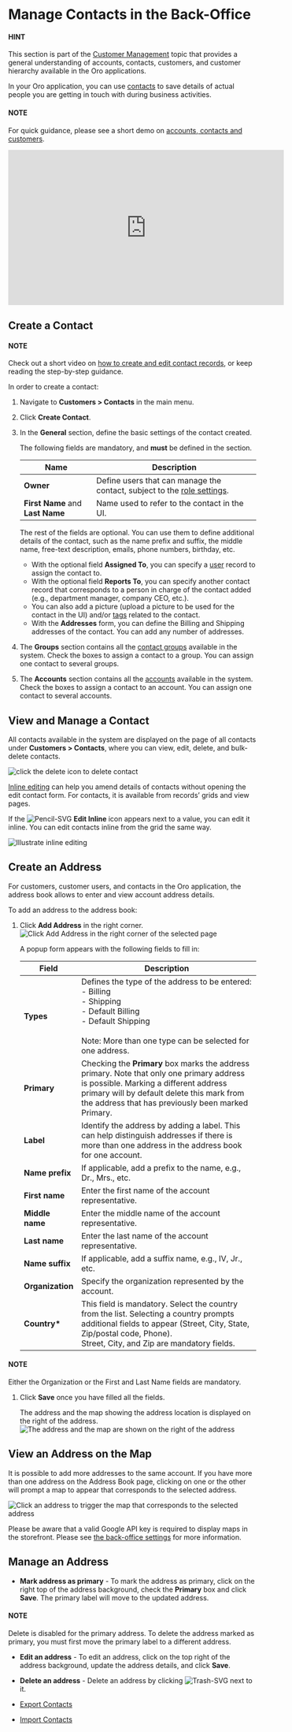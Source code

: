 <a id="user-guide-contacts"></a>

# Manage Contacts in the Back-Office

#### HINT
This section is part of the [Customer Management](../../../concept-guides/customers-sales/customers/index.md#concept-guide-customers) topic that provides a general understanding of accounts, contacts, customers, and customer hierarchy available in the Oro applications.

In your Oro application, you can use [contacts](../../../glossary.md#term-Contact) to save details of actual people you are getting in touch with during business activities.

#### NOTE
For quick guidance, please see a short demo on <a href="https://academy.oroinc.com/media-library/22091" target="_blank">accounts, contacts and customers</a>.

<iframe width="560" height="315" src="https://www.youtube.com/embed/3typtIVAU6Y" frameborder="0" allowfullscreen></iframe>

## Create a Contact

#### NOTE
Check out a short video on <a href="https://academy.oroinc.com/media-library/create-edit-contact-records-orocrm#play=SmkJGGwG-r0" target="_blank">how to create and edit contact records</a>, or keep reading the step-by-step guidance.

In order to create a contact:

1. Navigate to **Customers > Contacts** in the main menu.
2. Click **Create Contact**.
3. In the **General** section, define the basic settings of the contact created.

   The following fields are mandatory, and **must** be defined in the section.

   | **Name**                         | **Description**                                                                                                                                               |
   |----------------------------------|---------------------------------------------------------------------------------------------------------------------------------------------------------------|
   | **Owner**                        | Define users that can manage the contact, subject to the [role settings](../../system/user-management/roles/index.md#user-guide-user-management-permissions). |
   | **First Name** and **Last Name** | Name used to refer to the contact in the UI.                                                                                                                  |

   The rest of the fields are optional. You can use them to define additional details of the contact, such as the name prefix and suffix, the middle name, free-text description, emails, phone numbers, birthday, etc.
   - With the optional field **Assigned To**, you can specify a [user](../../../glossary.md#term-User) record to assign the contact to.
   - With the optional field **Reports To**, you can specify another contact record that corresponds to a person in charge
     of the contact added (e.g., department manager, company CEO, etc.).
   - You can also add a picture (upload a picture to be used for the contact in the UI) and/or
     [tags](../../../glossary.md#term-Tag) related to the contact.
   - With the **Addresses** form, you can define the Billing and Shipping addresses of the contact. You can add any number of addresses.
4. The **Groups** section contains all the [contact groups](../../system/contact-groups/index.md#contact-groups) available in the system. Check the boxes to assign a contact to a group. You can assign one contact to several groups.
5. The **Accounts** section contains all the [accounts](../accounts/index.md#user-guide-accounts) available in the system. Check the boxes to assign a contact to an account. You can assign one contact to several accounts.

## View and Manage a Contact

All contacts available in the system are displayed on the page of all contacts under **Customers > Contacts**, where you can view, edit, delete, and bulk-delete contacts.

![click the delete icon to delete contact](user/img/customers/contacts/action_icons.png)

[Inline editing](../../getting-started/information-management/manage-records/index.md#doc-grids-actions-records-edit-inline) can help you amend details of contacts without opening the edit contact form. For contacts, it is available from records’ grids and view pages.

If the ![Pencil-SVG](_themes/sphinx_rtd_theme/static/svg-icons/pencil.svg) **Edit Inline** icon appears next to a value, you can edit it inline. You can edit contacts inline from the grid the same way.

![Illustrate inline editing](user/img/customers/contacts/inline_editing_contacts.gif)
<!-- .. important:: Learn how to :ref:`export <export-bulk-items>` and :ref:`import <import-contacts>` contacts in the .csv format in corresponding topics in Oro documentation library. -->

## Create an Address

For customers, customer users, and contacts in the Oro application, the address book allows to enter and view account address details.

To add an address to the address book:

1. Click **Add Address** in the right corner.
   ![Click Add Address in the right corner of the selected page](user/img/customers/customers/acc_add_address.png)

   A popup form appears with the following fields to fill in:

   | Field            | Description                                                                                                                                                                                                                            |
   |------------------|----------------------------------------------------------------------------------------------------------------------------------------------------------------------------------------------------------------------------------------|
   | **Types**        | Defines the type of the address to be entered:<br/>- Billing<br/>- Shipping<br/>- Default Billing<br/>- Default Shipping<br/><br/>Note: More than one type can be selected for one address.                                            |
   | **Primary**      | Checking the **Primary** box marks the address primary. Note that only one primary address is possible. Marking a different address primary will by default delete this mark from the address that has previously been marked Primary. |
   | **Label**        | Identify the address by adding a label. This can help distinguish addresses if there is more than one address in the address book for one account.                                                                                     |
   | **Name prefix**  | If applicable, add a prefix to the name, e.g., Dr., Mrs., etc.                                                                                                                                                                         |
   | **First name**   | Enter the first name of the account representative.                                                                                                                                                                                    |
   | **Middle name**  | Enter the middle name of the account representative.                                                                                                                                                                                   |
   | **Last name**    | Enter the last name of the account representative.                                                                                                                                                                                     |
   | **Name suffix**  | If applicable, add a suffix name, e.g., IV, Jr., etc.                                                                                                                                                                                  |
   | **Organization** | Specify the organization represented by the account.                                                                                                                                                                                   |
   | **Country\***    | This field is mandatory. Select the country from the list. Selecting a country prompts additional fields to appear (Street, City, State, Zip/postal code, Phone).<br/>Street, City, and Zip are mandatory fields.                      |

#### NOTE
Either the Organization or the First and Last Name fields are mandatory.

1. Click **Save** once you have filled all the fields.

   The address and the map showing the address location is displayed on the right of the address.
   ![The address and the map are shown on the right of the address](user/img/customers/customers/acc_address_saved.png)

## View an Address on the Map

It is possible to add more addresses to the same account. If you have more than one address on the Address Book page, clicking on one or the other will prompt a map to appear that corresponds to the selected address.

![Click an address to trigger the map that corresponds to the selected address](user/img/customers/customers/acc_address_correspondin_map.png)

Please be aware that a valid Google API key is required to display maps in the storefront. Please see [the back-office settings](../../system/configuration/system/integrations/google-settings/google-integration.md#system-configuration-integrations-google) for more information.

## Manage an Address

* **Mark address as primary** - To mark the address as primary, click <i class="fa fa-edit fa-lg" aria-hidden="true"></i> on the right top of the address background, check the **Primary** box and click **Save**. The primary label will move to the updated address.

#### NOTE
Delete is disabled for the primary address. To delete the address marked as primary, you must first move the primary label to a different address.

* **Edit an address** - To edit an address, click <i class="fa fa-edit fa-lg" aria-hidden="true"></i> on the top right of the address background, update the address details, and click **Save**.
* **Delete an address** - Delete an address by clicking ![Trash-SVG](_themes/sphinx_rtd_theme/static/svg-icons/trash.svg) next to it.

* [Export Contacts](export-contacts.md)
* [Import Contacts](import-contacts.md)

<!-- fa-bars = fa-navicon -->
<!-- Ic Tiles is used as Set As Default in saved views, and as tiles in display layout options -->
<!-- IcPencil refers to Rename in Commerce and Inline Editing in CRM -->
<!-- Check mark in the square. -->
<!-- SortDesc is also used as drop-down arrow -->
<!-- A -->
<!-- B -->
<!-- C -->
<!-- D -->
<!-- E -->
<!-- F -->
<!-- G -->
<!-- H -->
<!-- I -->
<!-- L -->
<!-- M -->
<!-- P -->
<!-- R -->
<!-- S -->
<!-- T -->
<!-- U -->
<!-- Z -->
